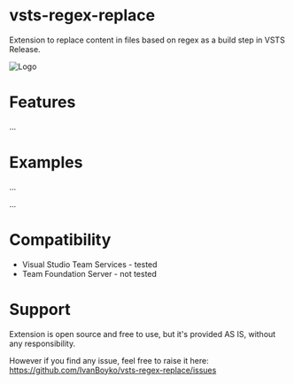 # vsts-regex-replace

Extension to replace content in files based on regex as a build step in VSTS Release.

![Logo](https://raw.githubusercontent.com/IvanBoyko/vsts-regex-replace/master/images/icon.png)

# Features

...


# Examples

...

...


# Compatibility

* Visual Studio Team Services - tested
* Team Foundation Server - not tested


# Support

Extension is open source and free to use, but it's provided AS IS, without any responsibility.

However if you find any issue, feel free to raise it here:
https://github.com/IvanBoyko/vsts-regex-replace/issues
